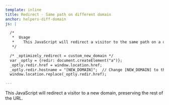 ```yaml
---
template: inline
title: Redirect - Same path on different domain
anchor: helpers-diff-domain
js: |

  /*
   *  Usage
   *    This JavaScript will redirect a visitor to the same path on a different domain.  Make sure NOT to include the protocol when passing in the NEW_DOMAIN.
   */

  /* _optimizely_redirect = custom_new_domain */
  var _optly = {redir: document.createElement("a")};
  _optly.redir.href = window.location.href;
  _optly.redir.hostname = "[NEW_DOMAIN]";  // Change [NEW_DOMAIN] to the new domain, NOT including the protocol
  window.location.replace(_optly.redir.href);

---
```


This JavaScript will redirect a visitor to a new domain, preserving the rest of the URL.
